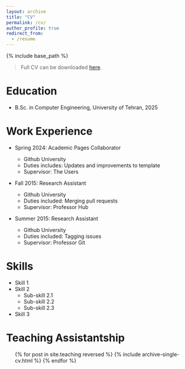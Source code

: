 ```yaml
---
layout: archive
title: "CV"
permalink: /cv/
author_profile: true
redirect_from:
  - /resume
---
```


{% include base_path %}

> Full CV can be downloaded [here](/files/CV.pdf).

Education
======

* B.Sc. in Computer Engineering, University of Tehran, 2025

Work Experience
======

* Spring 2024: Academic Pages Collaborator
  * Github University
  * Duties includes: Updates and improvements to template
  * Supervisor: The Users

* Fall 2015: Research Assistant
  * Github University
  * Duties included: Merging pull requests
  * Supervisor: Professor Hub

* Summer 2015: Research Assistant
  * Github University
  * Duties included: Tagging issues
  * Supervisor: Professor Git

Skills
======
* Skill 1
* Skill 2
  * Sub-skill 2.1
  * Sub-skill 2.2
  * Sub-skill 2.3
* Skill 3

<!-- Publications
======
  <ul>{% for post in site.publications reversed %}
    {% include archive-single-cv.html %}
  {% endfor %}</ul>

Talks
======
  <ul>{% for post in site.talks reversed %}
    {% include archive-single-talk-cv.html  %}
  {% endfor %}</ul> -->

Teaching Assistantship
======
  <ul>{% for post in site.teaching reversed %}
    {% include archive-single-cv.html %}
  {% endfor %}</ul>
